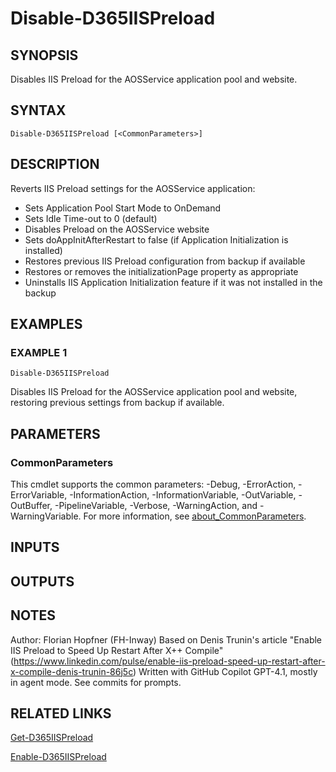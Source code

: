﻿---
external help file: d365fo.tools-help.xml
Module Name: d365fo.tools
online version:
schema: 2.0.0
---

# Disable-D365IISPreload

## SYNOPSIS
Disables IIS Preload for the AOSService application pool and website.

## SYNTAX

```
Disable-D365IISPreload [<CommonParameters>]
```

## DESCRIPTION
Reverts IIS Preload settings for the AOSService application:
- Sets Application Pool Start Mode to OnDemand
- Sets Idle Time-out to 0 (default)
- Disables Preload on the AOSService website
- Sets doAppInitAfterRestart to false (if Application Initialization is installed)
- Restores previous IIS Preload configuration from backup if available
- Restores or removes the initializationPage property as appropriate
- Uninstalls IIS Application Initialization feature if it was not installed in the backup

## EXAMPLES

### EXAMPLE 1
```
Disable-D365IISPreload
```

Disables IIS Preload for the AOSService application pool and website, restoring previous settings from backup if available.

## PARAMETERS

### CommonParameters
This cmdlet supports the common parameters: -Debug, -ErrorAction, -ErrorVariable, -InformationAction, -InformationVariable, -OutVariable, -OutBuffer, -PipelineVariable, -Verbose, -WarningAction, and -WarningVariable. For more information, see [about_CommonParameters](http://go.microsoft.com/fwlink/?LinkID=113216).

## INPUTS

## OUTPUTS

## NOTES
Author: Florian Hopfner (FH-Inway)
Based on Denis Trunin's article "Enable IIS Preload to Speed Up Restart After X++ Compile" (https://www.linkedin.com/pulse/enable-iis-preload-speed-up-restart-after-x-compile-denis-trunin-86j5c)
Written with GitHub Copilot GPT-4.1, mostly in agent mode.
See commits for prompts.

## RELATED LINKS

[Get-D365IISPreload]()

[Enable-D365IISPreload]()

